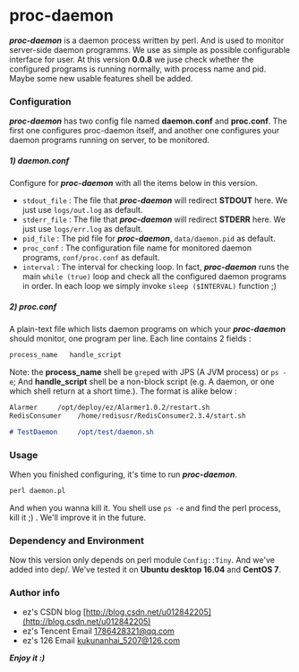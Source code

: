 # proc-daemon

***proc-daemon*** is a daemon process written by perl. And is used to monitor server-side daemon programms. We use as simple as possible configurable interface for user. At this version **0.0.8** we juse check whether the configured programs is running normally, with process name and pid. Maybe some new usable features shell be added.

### Configuration
***proc-daemon*** has two config file named **daemon.conf** and **proc.conf**. The first one configures proc-daemon itself, and another one configures your daemon programs running on server, to be monitored. 

##### 1) daemon.conf
Configure for ***proc-daemon*** with all the items below in this version.
* ```stdout_file``` : The file that ***proc-daemon*** will redirect __STDOUT__ here. We just use `logs/out.log` as default.
* ```stderr_file``` : The file that ***proc-daemon*** will redirect __STDERR__ here. We just use `logs/err.log` as default.
* ```pid_file``` : The pid file for ***proc-daemon***, `data/daemon.pid` as default.
* ```proc_conf``` : The configuration file name for monitored daemon programs, `conf/proc.conf` as default.
* ```interval``` : The interval for checking loop. In fact, ***proc-daemon*** runs the main ``while (true)`` loop and check all the configured daemon programs in order. In each loop we simply invoke ``sleep ($INTERVAL)`` function ;)

##### 2) proc.conf
A plain-text file which lists daemon programs on which your ***proc-daemon*** should monitor, one program per line. Each line contains 2 fields :
```markdown
process_name   handle_script
```
Note: the __process_name__ shell be `grep`ed with JPS (A JVM process) or `ps -e`; And __handle_script__ shell be a non-block script (e.g. A daemon, or one which shell return at a short time.). The format is alike below :
```markdown
Alarmer     /opt/deploy/ez/Alarmer1.0.2/restart.sh
RedisConsumer    /home/redisusr/RedisConsumer2.3.4/start.sh

# TestDaemon     /opt/test/daemon.sh
```

### Usage
When you finished configuring, it's time to run ***proc-daemon***.
```markdown
perl daemon.pl
```
And when you wanna kill it. You shell use `ps -e` and find the perl process, kill it ;) . We'll improve it in the future.


### Dependency and Environment
Now this version only depends on perl module `Config::Tiny`. And we've added into dep/. 
We've tested it on **Ubuntu desktop 16.04** and **CentOS 7**.

### Author info
* ez's CSDN blog [http://blog.csdn.net/u012842205](http://blog.csdn.net/u012842205)
* ez's Tencent Email [1786428321@qq.com](mailto://1786428321@qq.com)
* ez's 126 Email [kukunanhai_5207@126.com](mailto://kukunanhai_5207@126.com)

***Enjoy it :)***

